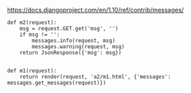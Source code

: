 https://docs.djangoproject.com/en/1.10/ref/contrib/messages/

```
def m2(request):
    msg = request.GET.get('msg', '')
    if msg != '':
        messages.info(request, msg)
        messages.warning(request, msg)
    return JsonResponse({'msg': msg})


def m1(request):
    return render(request, 'a2/m1.html', {'messages': messages.get_messages(request)})

```